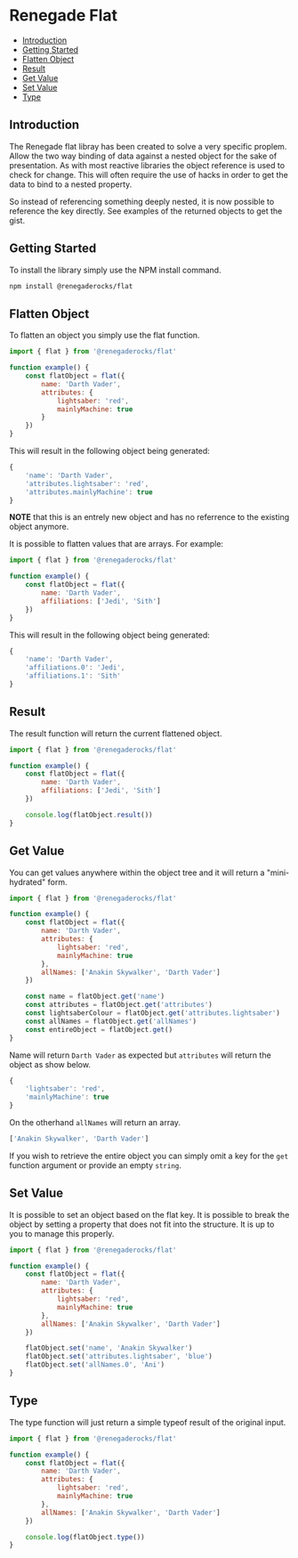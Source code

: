 # Renegade Flat

- [Introduction](#introduction)
- [Getting Started](#getting-started)
- [Flatten Object](#flatten-object)
- [Result](#result)
- [Get Value](#get-value)
- [Set Value](#set-value)
- [Type](#type)

## Introduction

The Renegade flat libray has been created to solve a very specific proplem. Allow the two way binding of data against a nested object for the sake of presentation. As with most reactive libraries the object reference is used to check for change. This will often require the use of hacks in order to get the data to bind to a nested property. 

So instead of referencing something deeply nested, it is now possible to reference the key directly. See examples of the returned objects to get the gist.

## Getting Started

To install the library simply use the NPM install command.

```bash
npm install @renegaderocks/flat
```

## Flatten Object

To flatten an object you simply use the flat function.

```javascript
import { flat } from '@renegaderocks/flat'

function example() {
    const flatObject = flat({
        name: 'Darth Vader',
        attributes: {
            lightsaber: 'red',
            mainlyMachine: true
        }
    })
}
```

This will result in the following object being generated:

```javascript
{
    'name': 'Darth Vader',
    'attributes.lightsaber': 'red',
    'attributes.mainlyMachine': true
}
```
**NOTE** that this is an entrely new object and has no referrence to the existing object anymore.

It is possible to flatten values that are arrays. For example:

```javascript
import { flat } from '@renegaderocks/flat'

function example() {
    const flatObject = flat({
        name: 'Darth Vader',
        affiliations: ['Jedi', 'Sith']
    })
}
```
This will result in the following object being generated:

```javascript
{
    'name': 'Darth Vader',
    'affiliations.0': 'Jedi',
    'affiliations.1': 'Sith'
}
```

## Result

The result function will return the current flattened object.

```javascript
import { flat } from '@renegaderocks/flat'

function example() {
    const flatObject = flat({
        name: 'Darth Vader',
        affiliations: ['Jedi', 'Sith']
    })

    console.log(flatObject.result())
}
```

## Get Value

You can get values anywhere within the object tree and it will return a "mini-hydrated" form.

```javascript
import { flat } from '@renegaderocks/flat'

function example() {
    const flatObject = flat({
        name: 'Darth Vader',
        attributes: {
            lightsaber: 'red',
            mainlyMachine: true
        },
        allNames: ['Anakin Skywalker', 'Darth Vader']
    })

    const name = flatObject.get('name')
    const attributes = flatObject.get('attributes')
    const lightsaberColour = flatObject.get('attributes.lightsaber')
    const allNames = flatObject.get('allNames')
    const entireObject = flatObject.get()
}
```

Name will return `Darth Vader` as expected but `attributes` will return the object as show below.

```javascript
{
    'lightsaber': 'red',
    'mainlyMachine': true
}
```

On the otherhand `allNames` will return an array.

```javascript
['Anakin Skywalker', 'Darth Vader']
```

If you wish to retrieve the entire object you can simply omit a key for the `get` function argument or provide an empty `string`.

## Set Value

It is possible to set an object based on the flat key. It is possible to break the object by setting a property that does not fit into the structure. It is up to you to manage this properly.

```javascript
import { flat } from '@renegaderocks/flat'

function example() {
    const flatObject = flat({
        name: 'Darth Vader',
        attributes: {
            lightsaber: 'red',
            mainlyMachine: true
        },
        allNames: ['Anakin Skywalker', 'Darth Vader']
    })

    flatObject.set('name', 'Anakin Skywalker')
    flatObject.set('attributes.lightsaber', 'blue')
    flatObject.set('allNames.0', 'Ani')
}
```

## Type

The type function will just return a simple typeof result of the original input.

```javascript
import { flat } from '@renegaderocks/flat'

function example() {
    const flatObject = flat({
        name: 'Darth Vader',
        attributes: {
            lightsaber: 'red',
            mainlyMachine: true
        },
        allNames: ['Anakin Skywalker', 'Darth Vader']
    })

    console.log(flatObject.type())
}
```
